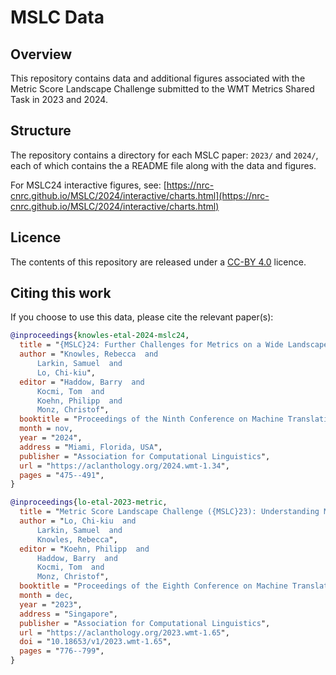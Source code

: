 # MSLC Data


## Overview
This repository contains data and additional figures associated with the Metric Score Landscape Challenge submitted to the WMT Metrics Shared Task in 2023 and 2024.

## Structure
The repository contains a directory for each MSLC paper: `2023/` and `2024/`, each of which contains the a README file along with the data and figures.

For MSLC24 interactive figures, see: [https://nrc-cnrc.github.io/MSLC/2024/interactive/charts.html](https://nrc-cnrc.github.io/MSLC/2024/interactive/charts.html)

## Licence
The contents of this repository are released under a [CC-BY 4.0](https://creativecommons.org/licenses/by/4.0/) licence.

## Citing this work
If you choose to use this data, please cite the relevant paper(s):

```bibtex
@inproceedings{knowles-etal-2024-mslc24,
  title = "{MSLC}24: Further Challenges for Metrics on a Wide Landscape of Translation Quality",
  author = "Knowles, Rebecca  and
      Larkin, Samuel  and
      Lo, Chi-kiu",
  editor = "Haddow, Barry  and
      Kocmi, Tom  and
      Koehn, Philipp  and
      Monz, Christof",
  booktitle = "Proceedings of the Ninth Conference on Machine Translation",
  month = nov,
  year = "2024",
  address = "Miami, Florida, USA",
  publisher = "Association for Computational Linguistics",
  url = "https://aclanthology.org/2024.wmt-1.34",
  pages = "475--491",
}
```

```bibtex
@inproceedings{lo-etal-2023-metric,
  title = "Metric Score Landscape Challenge ({MSLC}23): Understanding Metrics{'} Performance on a Wider Landscape of Translation Quality",
  author = "Lo, Chi-kiu  and
      Larkin, Samuel  and
      Knowles, Rebecca",
  editor = "Koehn, Philipp  and
      Haddow, Barry  and
      Kocmi, Tom  and
      Monz, Christof",
  booktitle = "Proceedings of the Eighth Conference on Machine Translation",
  month = dec,
  year = "2023",
  address = "Singapore",
  publisher = "Association for Computational Linguistics",
  url = "https://aclanthology.org/2023.wmt-1.65",
  doi = "10.18653/v1/2023.wmt-1.65",
  pages = "776--799",
}
```
